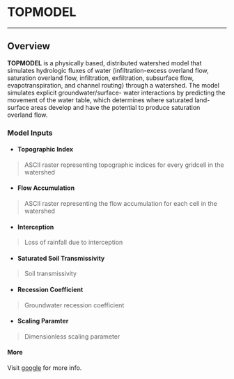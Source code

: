 # TOPMODEL

----

## Overview
**TOPMODEL** is a physically based, distributed watershed model that simulates hydrologic fluxes of water (infiltration-excess overland flow, saturation overland flow, infiltration, exfiltration, subsurface flow, evapotranspiration, and channel routing) through a watershed.
The model simulates explicit groundwater/surface- water interactions by predicting the movement of the water table, which determines where saturated land-surface areas develop and have the potential to produce saturation overland flow.

### Model Inputs
* #### Topographic Index
> ASCII raster representing topographic indices for every gridcell in the watershed
* #### Flow Accumulation
> ASCII raster representing the flow accumulation for each cell in the watershed
* #### Interception
> Loss of rainfall due to interception
* #### Saturated Soil Transmissivity
> Soil transmissivity
* #### Recession Coefficient
> Groundwater recession coefficient
* #### Scaling Paramter
> Dimensionless scaling parameter

#### More
Visit [google](http://www.google.com) for more info.
